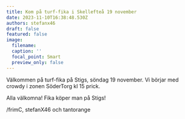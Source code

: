 ```yaml
---
title: Kom på turf-fika i Skellefteå 19 november
date: 2023-11-10T16:38:48.530Z
authors: stefanx46
draft: false
featured: false
image:
  filename: 
  caption: ''
  focal_point: Smart
  preview_only: false
---
```

Välkommen på turf-fika på Stigs, söndag 19 november. Vi börjar med crowdy i zonen SöderTorg kl 15 prick.

Alla välkomna! Fika köper man på Stigs!

/frimC, stefanX46 och tantorange